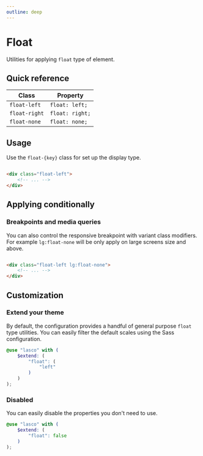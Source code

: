 ```yaml
---
outline: deep
---
```


# Float

Utilities for applying `float` type of element.

## Quick reference

| Class         | Property        |
|---------------|-----------------|
| `float-left`  | `float: left;`  |
| `float-right` | `float: right;` |
| `float-none`  | `float: none;`  |

## Usage

Use the `float-{key}` class for set up the display type.

```html

<div class="float-left">
    <!-- ... -->
</div>
```

## Applying conditionally

### Breakpoints and media queries

You can also control the responsive breakpoint with variant class modifiers. For example `lg:float-none` will be only
apply on large screens size and above.

```html

<div class="float-left lg:float-none">
    <!-- ... -->
</div>
```

## Customization

### Extend your theme

By default, the configuration provides a handful of general purpose `float` type utilities. You can easily filter the
default scales using the Sass configuration.

```scss
@use "lasco" with (
    $extend: (
        "float": (
            "left"
        )
    )
);
```

### Disabled

You can easily disable the properties you don't need to use.

```scss
@use "lasco" with (
    $extend: (
        "float": false
    )
);
```
